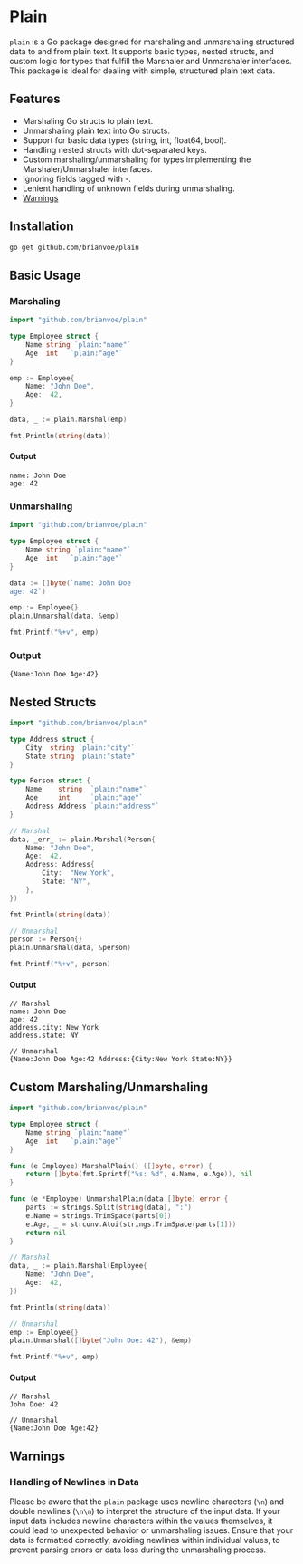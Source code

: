 # Plain

`plain` is a Go package designed for marshaling and unmarshaling structured data to and from plain text. It supports basic types, nested structs, and custom logic for types that fulfill the Marshaler and Unmarshaler interfaces. This package is ideal for dealing with simple, structured plain text data.

## Features
- Marshaling Go structs to plain text.
- Unmarshaling plain text into Go structs.
- Support for basic data types (string, int, float64, bool).
- Handling nested structs with dot-separated keys.
- Custom marshaling/unmarshaling for types implementing the Marshaler/Unmarshaler interfaces.
- Ignoring fields tagged with -.
- Lenient handling of unknown fields during unmarshaling.
- [Warnings](#warnings)

## Installation
```bash
go get github.com/brianvoe/plain
```

## Basic Usage
### Marshaling
```go
import "github.com/brianvoe/plain"

type Employee struct {
    Name string `plain:"name"`
    Age  int   `plain:"age"`
}

emp := Employee{
    Name: "John Doe",
    Age:  42,
}

data, _ := plain.Marshal(emp)

fmt.Println(string(data))
```

#### Output
```text
name: John Doe
age: 42
```

### Unmarshaling
```go
import "github.com/brianvoe/plain"

type Employee struct {
    Name string `plain:"name"`
    Age  int   `plain:"age"`
}

data := []byte(`name: John Doe
age: 42`)

emp := Employee{}
plain.Unmarshal(data, &emp)

fmt.Printf("%+v", emp)
```

### Output
```text
{Name:John Doe Age:42}
```

## Nested Structs
```go
import "github.com/brianvoe/plain"

type Address struct {
    City  string `plain:"city"`
    State string `plain:"state"`
}

type Person struct {
    Name    string  `plain:"name"`
    Age     int     `plain:"age"`
    Address Address `plain:"address"`
}

// Marshal
data, _err_ := plain.Marshal(Person{
    Name: "John Doe",
    Age:  42,
    Address: Address{
        City:  "New York",
        State: "NY",
    },
})

fmt.Println(string(data))

// Unmarshal
person := Person{}
plain.Unmarshal(data, &person)

fmt.Printf("%+v", person)
```

#### Output
```text
// Marshal
name: John Doe
age: 42
address.city: New York
address.state: NY

// Unmarshal
{Name:John Doe Age:42 Address:{City:New York State:NY}}
```

## Custom Marshaling/Unmarshaling
```go
import "github.com/brianvoe/plain"

type Employee struct {
    Name string `plain:"name"`
    Age  int   `plain:"age"`
}

func (e Employee) MarshalPlain() ([]byte, error) {
    return []byte(fmt.Sprintf("%s: %d", e.Name, e.Age)), nil
}

func (e *Employee) UnmarshalPlain(data []byte) error {
    parts := strings.Split(string(data), ":")
    e.Name = strings.TrimSpace(parts[0])
    e.Age, _ = strconv.Atoi(strings.TrimSpace(parts[1]))
    return nil
}

// Marshal
data, _ := plain.Marshal(Employee{
    Name: "John Doe",
    Age:  42,
})

fmt.Println(string(data))

// Unmarshal
emp := Employee{}
plain.Unmarshal([]byte("John Doe: 42"), &emp)

fmt.Printf("%+v", emp)
```

#### Output
```text
// Marshal
John Doe: 42

// Unmarshal
{Name:John Doe Age:42}
```

## Warnings
### Handling of Newlines in Data

Please be aware that the `plain` package uses newline characters (`\n`) and double newlines (`\n\n`) to interpret the structure of the input data. If your input data includes newline characters within the values themselves, it could lead to unexpected behavior or unmarshaling issues. Ensure that your data is formatted correctly, avoiding newlines within individual values, to prevent parsing errors or data loss during the unmarshaling process.